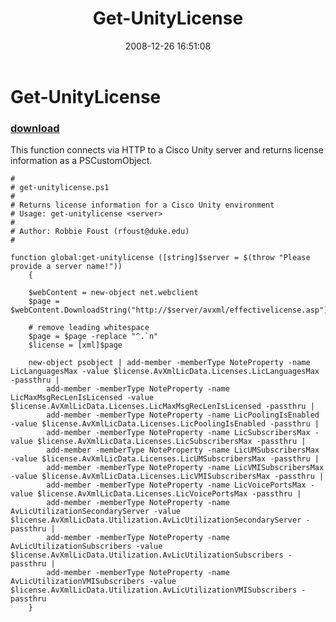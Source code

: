 ﻿---
pid:            750
parent:         0
children:       
poster:         rfoust
title:          Get-UnityLicense
date:           2008-12-26 16:51:08
description:    This function connects via HTTP to a Cisco Unity server and returns license information as a PSCustomObject.
format:         posh
---

# Get-UnityLicense

### [download](750.ps1)  

This function connects via HTTP to a Cisco Unity server and returns license information as a PSCustomObject.

```posh
#
# get-unitylicense.ps1
#
# Returns license information for a Cisco Unity environment
# Usage: get-unitylicense <server>
#
# Author: Robbie Foust (rfoust@duke.edu)
#

function global:get-unitylicense ([string]$server = $(throw "Please provide a server name!"))
	{

	$webContent = new-object net.webclient
	$page = $webContent.DownloadString("http://$server/avxml/effectivelicense.asp")

	# remove leading whitespace
	$page = $page -replace "^.`n"
	$license = [xml]$page

	new-object psobject | add-member -memberType NoteProperty -name LicLanguagesMax -value $license.AvXmlLicData.Licenses.LicLanguagesMax -passthru |
		add-member -memberType NoteProperty -name LicMaxMsgRecLenIsLicensed -value $license.AvXmlLicData.Licenses.LicMaxMsgRecLenIsLicensed -passthru |
		add-member -memberType NoteProperty -name LicPoolingIsEnabled -value $license.AvXmlLicData.Licenses.LicPoolingIsEnabled -passthru |
		add-member -memberType NoteProperty -name LicSubscribersMax -value $license.AvXmlLicData.Licenses.LicSubscribersMax -passthru |
		add-member -memberType NoteProperty -name LicUMSubscribersMax -value $license.AvXmlLicData.Licenses.LicUMSubscribersMax -passthru |
		add-member -memberType NoteProperty -name LicVMISubscribersMax -value $license.AvXmlLicData.Licenses.LicVMISubscribersMax -passthru |
		add-member -memberType NoteProperty -name LicVoicePortsMax -value $license.AvXmlLicData.Licenses.LicVoicePortsMax -passthru |
		add-member -memberType NoteProperty -name AvLicUtilizationSecondaryServer -value $license.AvXmlLicData.Utilization.AvLicUtilizationSecondaryServer -passthru |
		add-member -memberType NoteProperty -name AvLicUtilizationSubscribers -value $license.AvXmlLicData.Utilization.AvLicUtilizationSubscribers -passthru |
		add-member -memberType NoteProperty -name AvLicUtilizationVMISubscribers -value $license.AvXmlLicData.Utilization.AvLicUtilizationVMISubscribers -passthru
	}
```
